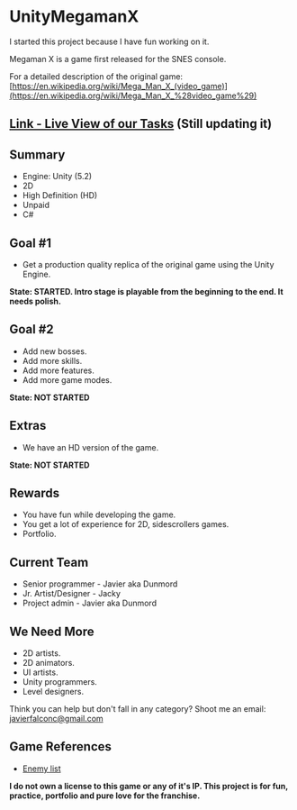 # UnityMegamanX

I started this project because I have fun working on it.

Megaman X is a game first released for the SNES console.

For a detailed description of the original game: 
 [https://en.wikipedia.org/wiki/Mega_Man_X_(video_game)](https://en.wikipedia.org/wiki/Mega_Man_X_%28video_game%29)

[Link - Live View of our Tasks](https://trello.com/b/id4gzSrT/megamanx-unity) (Still updating it)
------------------------------------------------------------------------

Summary
-------
 - Engine: Unity (5.2)
 - 2D
 - High Definition (HD)
 - Unpaid
 - C#


Goal #1
-------

 - Get a production quality replica of the original game using the Unity
   Engine.

**State: STARTED. Intro stage is playable from the beginning to the end. It needs polish.**


Goal #2
-------

 - Add new bosses.
 - Add more skills.
 - Add more features.
 - Add more game modes.

**State: NOT STARTED**


Extras
------
 - We have an HD version of the game.

**State: NOT STARTED**

Rewards
------- 
 - You have fun while developing the game.
 - You get a lot of experience for 2D, sidescrollers games.
 - Portfolio.

Current Team
------------

 - Senior programmer - Javier aka Dunmord
 - Jr. Artist/Designer - Jacky
 - Project admin - Javier aka Dunmord

We Need More
------------

 - 2D artists.
 - 2D animators.
 - UI artists.
 - Unity programmers.
 - Level designers.

Think you can help but don't fall in any category? Shoot me an email: javierfalconc@gmail.com

Game References
---------------

 - [Enemy list](http://strategywiki.org/wiki/Mega_Man_X/Enemies)


**I do not own a license to this game or any of it's IP. This project is for fun, practice, portfolio and pure love for the franchise.**
